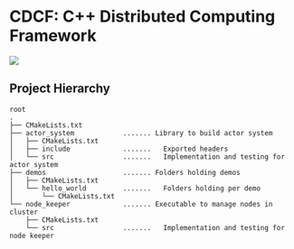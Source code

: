 # CDCF: C++ Distributed Computing Framework

![](https://github.com/thoughtworks-hpc/cdcf/workflows/CI/badge.svg)

## Project Hierarchy

```text
root
.
├── CMakeLists.txt
├── actor_system            ....... Library to build actor system
│   ├── CMakeLists.txt
│   ├── include             .......   Exported headers
│   └── src                 .......   Implementation and testing for actor system
├── demos                   ....... Folders holding demos
│   ├── CMakeLists.txt
│   └── hello_world         .......   Folders holding per demo
│       └── CMakeLists.txt
└── node_keeper             ....... Executable to manage nodes in cluster
    ├── CMakeLists.txt
    └── src                 .......   Implementation and testing for node keeper
```
